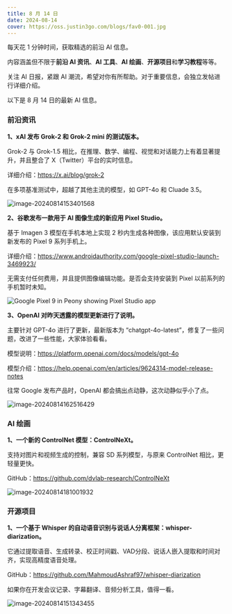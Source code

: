 ```yaml
---
title: 8 月 14 日
date: 2024-08-14
cover: https://oss.justin3go.com/blogs/fav0-001.jpg
---
```


每天花 1 分钟时间，获取精选的前沿 AI 信息。

内容涵盖但不限于**前沿 AI 资讯**、**AI 工具**、**AI 绘画**、**开源项目**和**学习教程**等等。

关注 AI 日报，紧跟 AI 潮流，希望对你有所帮助。对于重要信息，会独立发帖进行详细介绍。

以下是 8 月 14 日的最新 AI 信息。

### 前沿资讯

**1、xAI 发布 Grok-2 和 Grok-2 mini 的测试版本。**

Grok-2 与 Grok-1.5 相比，在推理、数学、编程、视觉和对话能力上有着显著提升，并且整合了 X（Twitter）平台的实时信息。

详细介绍：https://x.ai/blog/grok-2

在多项基准测试中，超越了其他主流的模型，如 GPT-4o 和 Cluade 3.5。

![image-20240814153401568](https://cdn.jsdelivr.net/gh/freelander/oss@master/ai-daily/2024-08-14/image-20240814153401568.png)



**2、谷歌发布一款用于 AI 图像生成的新应用 Pixel Studio。**

基于 Imagen 3 模型在手机本地上实现 2 秒内生成各种图像，该应用默认安装到新发布的 Pixel 9 系列手机上。

详细介绍：https://www.androidauthority.com/google-pixel-studio-launch-3469923/

无需支付任何费用，并且提供图像编辑功能。是否会支持安装到 Pixel 以前系列的手机暂时未知。

![Google Pixel 9 in Peony showing Pixel Studio app](https://cdn.jsdelivr.net/gh/freelander/oss@master/ai-daily/2024-08-14/Google-Pixel-9-in-Peony-showing-Pixel-Studio-app.jpg)



**3、OpenAI 对昨天透露的模型更新进行了说明。**

主要针对 GPT-4o 进行了更新，最新版本为 “chatgpt-4o-latest”，修复了一些问题，改进了一些性能，大家体验看看。

模型说明：https://platform.openai.com/docs/models/gpt-4o

模型介绍：https://help.openai.com/en/articles/9624314-model-release-notes

往常 Google 发布产品时，OpenAI 都会搞出点动静，这次动静似乎小了点。

![image-20240814162516429](https://cdn.jsdelivr.net/gh/freelander/oss@master/ai-daily/2024-08-14/image-20240814162516429.png)



### AI 绘画

**1、一个新的 ControlNet 模型：ControlNeXt。**

支持对图片和视频生成的控制，兼容 SD 系列模型，与原来 ControlNet 相比，更轻量更快。

GitHub：https://github.com/dvlab-research/ControlNeXt

![image-20240814181001932](https://cdn.jsdelivr.net/gh/freelander/oss@master/ai-daily/2024-08-14/image-20240814181001932.png)



### 开源项目

**1、一个基于 Whisper 的自动语音识别与说话人分离框架：whisper-diarization。**

它通过提取语音、生成转录、校正时间戳、VAD分段、说话人嵌入提取和时间对齐，实现高精度语音处理。

GitHub：https://github.com/MahmoudAshraf97/whisper-diarization

如果你在开发会议记录、字幕翻译、音频分析工具，值得一看。

![image-20240814151343455](https://cdn.jsdelivr.net/gh/freelander/oss@master/ai-daily/2024-08-14/image-20240814151343455.png)